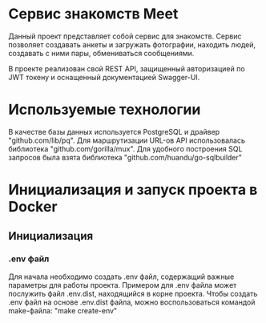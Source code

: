 # Сервис знакомств Meet
Данный проект представляет собой сервис для знакомств. Сервис позволяет создавать анкеты и загружать фотографии, находить людей, создавать с ними пары, обмениваться сообщениями.

В проекте реализован свой REST API, защищенный авторизацией по JWT токену и оснащенный документацией Swagger-UI. 

# Используемые технологии
В качестве базы данных используется PostgreSQL и драйвер "github.com/lib/pq". Для маршрутизации URL-ов API использовалась библиотека "github.com/gorilla/mux". Для удобного построения SQL запросов была взята библиотека "github.com/huandu/go-sqlbuilder"

# Инициализация и запуск проекта в Docker
## Инициализация
### .env файл
Для начала необходимо создать .env файл, содержащий важные параметры для работы проекта. Примером для .env файла может послужить файл .env.dist, находящийся в корне проекта. Чтобы создать .env файл на основе .env.dist файла, можно воспользоваться командой make-файла: "make create-env"

